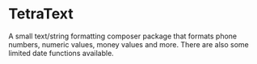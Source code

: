 TetraText
=========

A small text/string formatting composer package that formats phone numbers, numeric values, money values and more. There are also some limited date functions available.
